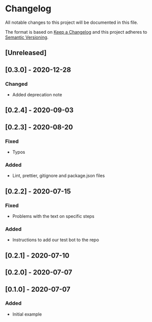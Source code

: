 # Changelog

All notable changes to this project will be documented in this file.

The format is based on [Keep a Changelog](http://keepachangelog.com/en/1.0.0/)
and this project adheres to [Semantic Versioning](http://semver.org/spec/v2.0.0.html).

## [Unreleased]

## [0.3.0] - 2020-12-28
### Changed
- Added deprecation note

## [0.2.4] - 2020-09-03

## [0.2.3] - 2020-08-20
### Fixed
- Typos

### Added
- Lint, prettier, gitignore and package.json files 

## [0.2.2] - 2020-07-15
### Fixed
- Problems with the text on specific steps
### Added
- Instructions to add our test bot to the repo

## [0.2.1] - 2020-07-10

## [0.2.0] - 2020-07-07

## [0.1.0] - 2020-07-07
### Added
- Initial example
